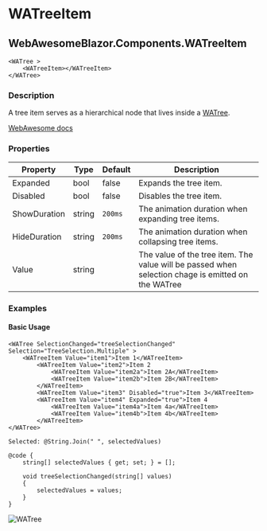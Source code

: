 ﻿# WATreeItem
## WebAwesomeBlazor.Components.WATreeItem

```HTML+Razor
<WATree >
    <WATreeItem></WATreeItem>
</WATree>
```

### Description
A tree item serves as a hierarchical node that lives inside a [WATree](/docs/WATree.md).

[WebAwesome docs](https://webawesome.com/docs/components/tree-item/)

### Properties
| Property | Type   | Default | Description                              |
|----------|--------|---------|------------------------------------------|
| Expanded | bool | false | Expands the tree item. |
| Disabled | bool | false | Disables the tree item. |
| ShowDuration | string | `200ms` | The animation duration when expanding tree items. |
| HideDuration | string | `200ms` | The animation duration when collapsing tree items. |
| Value | string |  |  The value of the tree item. The value will be passed when selection chage is emitted on the WATree |

### Examples

#### Basic Usage
```HTML+Razor
<WATree SelectionChanged="treeSelectionChanged" Selection="TreeSelection.Multiple" >
    <WATreeItem Value="item1">Item 1</WATreeItem>
        <WATreeItem Value="item2">Item 2
            <WATreeItem Value="item2a">Item 2A</WATreeItem>
            <WATreeItem Value="item2b">Item 2B</WATreeItem>
        </WATreeItem>
        <WATreeItem Value="item3" Disabled="true">Item 3</WATreeItem>
        <WATreeItem Value="item4" Expanded="true">Item 4
            <WATreeItem Value="item4a">Item 4a</WATreeItem>
            <WATreeItem Value="item4b">Item 4b</WATreeItem>
        </WATreeItem>
</WATree>

Selected: @String.Join(" ", selectedValues)

@code {
    string[] selectedValues { get; set; } = [];

    void treeSelectionChanged(string[] values)
    {
        selectedValues = values;
    }
}
```

![WATree](https://github.com/user-attachments/assets/688b1c96-1688-41c7-a677-c4d4559e42f8)